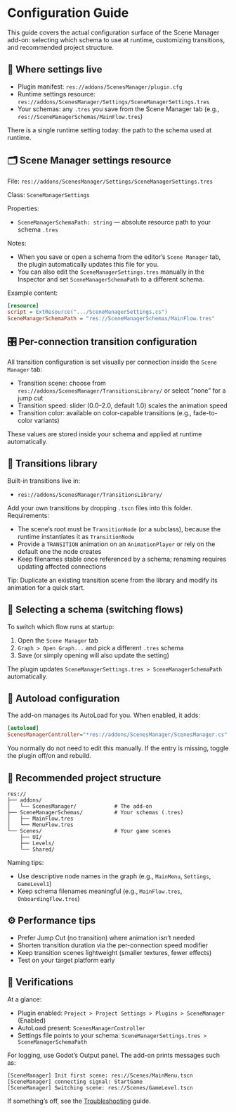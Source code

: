 # Configuration Guide

This guide covers the actual configuration surface of the Scene Manager add-on: selecting which schema to use at runtime, customizing transitions, and recommended project structure.

## 🔧 Where settings live

- Plugin manifest: `res://addons/ScenesManager/plugin.cfg`
- Runtime settings resource: `res://addons/ScenesManager/Settings/SceneManagerSettings.tres`
- Your schemas: any `.tres` you save from the Scene Manager tab (e.g., `res://SceneManagerSchemas/MainFlow.tres`)

There is a single runtime setting today: the path to the schema used at runtime.

## 🗂️ Scene Manager settings resource

File: `res://addons/ScenesManager/Settings/SceneManagerSettings.tres`

Class: `SceneManagerSettings`

Properties:
- `SceneManagerSchemaPath: string` — absolute resource path to your schema `.tres`

Notes:
- When you save or open a schema from the editor’s `Scene Manager` tab, the plugin automatically updates this file for you.
- You can also edit the `SceneManagerSettings.tres` manually in the Inspector and set `SceneManagerSchemaPath` to a different schema.

Example content:

```ini
[resource]
script = ExtResource(".../SceneManagerSettings.cs")
SceneManagerSchemaPath = "res://SceneManagerSchemas/MainFlow.tres"
```

## 🎛️ Per-connection transition configuration

All transition configuration is set visually per connection inside the `Scene Manager` tab:
- Transition scene: choose from `res://addons/ScenesManager/TransitionsLibrary/` or select “none” for a jump cut
- Transition speed: slider (0.0–2.0, default 1.0) scales the animation speed
- Transition color: available on color-capable transitions (e.g., fade-to-color variants)

These values are stored inside your schema and applied at runtime automatically.

## 🎨 Transitions library

Built-in transitions live in:
- `res://addons/ScenesManager/TransitionsLibrary/`

Add your own transitions by dropping `.tscn` files into this folder. Requirements:
- The scene’s root must be `TransitionNode` (or a subclass), because the runtime instantiates it as `TransitionNode`
- Provide a `TRANSITION` animation on an `AnimationPlayer` or rely on the default one the node creates
- Keep filenames stable once referenced by a schema; renaming requires updating affected connections

Tip: Duplicate an existing transition scene from the library and modify its animation for a quick start.

## 🚀 Selecting a schema (switching flows)

To switch which flow runs at startup:
1. Open the `Scene Manager` tab
2. `Graph > Open Graph...` and pick a different `.tres` schema
3. Save (or simply opening will also update the setting)

The plugin updates `SceneManagerSettings.tres > SceneManagerSchemaPath` automatically.

## 🔁 Autoload configuration

The add-on manages its AutoLoad for you. When enabled, it adds:

```ini
[autoload]
ScenesManagerController="*res://addons/ScenesManager/ScenesManager.cs"
```

You normally do not need to edit this manually. If the entry is missing, toggle the plugin off/on and rebuild.

## 📁 Recommended project structure

```
res://
├── addons/
│   └── ScenesManager/            # The add-on
├── SceneManagerSchemas/          # Your schemas (.tres)
│   ├── MainFlow.tres
│   └── MenuFlow.tres
└── Scenes/                       # Your game scenes
    ├── UI/
    ├── Levels/
    └── Shared/
```

Naming tips:
- Use descriptive node names in the graph (e.g., `MainMenu`, `Settings`, `GameLevel1`)
- Keep schema filenames meaningful (e.g., `MainFlow.tres`, `OnboardingFlow.tres`)

## ⚙️ Performance tips

- Prefer Jump Cut (no transition) where animation isn’t needed
- Shorten transition duration via the per-connection speed modifier
- Keep transition scenes lightweight (smaller textures, fewer effects)
- Test on your target platform early

## 📝 Verifications

At a glance:
- Plugin enabled: `Project > Project Settings > Plugins > SceneManager` (Enabled)
- AutoLoad present: `ScenesManagerController`
- Settings file points to your schema: `SceneManagerSettings.tres > SceneManagerSchemaPath`

For logging, use Godot’s Output panel. The add-on prints messages such as:

```
[SceneManager] Init first scene: res://Scenes/MainMenu.tscn
[SceneManager] connecting signal: StartGame
[SceneManager] Switching scene: res://Scenes/GameLevel.tscn
```

If something’s off, see the [Troubleshooting](troubleshooting.md) guide.